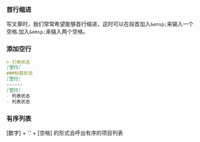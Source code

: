 ### 首行缩进
写文章时，我们常常希望能够首行缩进，这时可以在段首加入`&ensp;`来输入一个空格.加入`&emsp;`来输入两个空格。

### 添加空行

```markdown
> 引用状态
[空行]
###标题状态
[空行]
------
[空行]
- 列表状态
- 列表状态
````

### 有序列表
[数字] + ‘.’ + [空格] 的形式会呼出有序的项目列表

